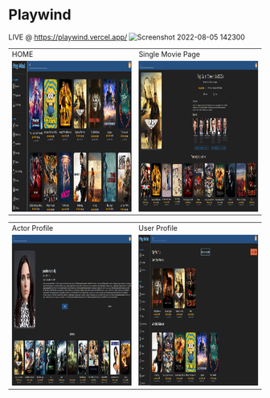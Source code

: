 # Playwind

LIVE @ https://playwind.vercel.app/
![Screenshot 2022-08-05 142300](https://user-images.githubusercontent.com/81632171/183041179-23a09b39-fed8-42f3-bc27-dfab72026e14.png)

<table>
  <tr>
    <td>HOME</td>
     <td>Single Movie Page</td>

  </tr>
  <tr>
    <td><img src="/src/assets/screenshots/main.png" width=500 height=300></td>
    <td><img src="/src/assets/screenshots/info.png" width=500 height=300></td>

</tr>
 </table>
<table>
<tr>
 <td>Actor Profile</td>
     <td>User Profile</td>
</tr>
<tr>
<td><img src="/src/assets/screenshots/actor.png" width=500 height=300></td>
    <td><img src="/src/assets/screenshots/profile.png" width=500 height=300></td>
</tr>
</table>